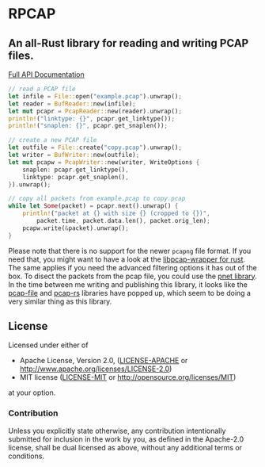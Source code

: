 RPCAP
=====

An all-Rust library for reading and writing PCAP files.
-------------------------------------------------------

[Full API Documentation](https://maltek.github.io/rpcap/rpcap/)

```rust
// read a PCAP file
let infile = File::open("example.pcap").unwrap();
let reader = BufReader::new(infile);
let mut pcapr = PcapReader::new(reader).unwrap();
println!("linktype: {}", pcapr.get_linktype());
println!("snaplen: {}", pcapr.get_snaplen());

// create a new PCAP file
let outfile = File::create("copy.pcap").unwrap();
let writer = BufWriter::new(outfile);
let mut pcapw = PcapWriter::new(writer, WriteOptions {
    snaplen: pcapr.get_linktype(),
    linktype: pcapr.get_snaplen(),
}).unwrap();

// copy all packets from example.pcap to copy.pcap
while let Some(packet) = pcapr.next().unwrap() {
    println!("packet at {} with size {} (cropped to {})", 
        packet.time, packet.data.len(), packet.orig_len);
    pcapw.write(&packet).unwrap();
}
```

Please note that there is no support for the newer `pcapng` file format. If you need that, you might want to have a look at the [libpcap-wrapper for rust](https://crates.io/crates/pcap). The same applies if you need the advanced filtering options it has out of the box. To disect the packets from the pcap file, you could use the [pnet library](https://crates.io/crates/pnet). In the time between me writing and publishing this library, it looks like the [pcap-file](https://crates.io/crates/pcap-file) and [pcap-rs](https://crates.io/crates/pcap-rs) libraries have popped up, which seem to be doing a very similar thing as this library.


## License

Licensed under either of

 * Apache License, Version 2.0, ([LICENSE-APACHE](LICENSE-APACHE) or http://www.apache.org/licenses/LICENSE-2.0)
 * MIT license ([LICENSE-MIT](LICENSE-MIT) or http://opensource.org/licenses/MIT)

at your option.

### Contribution

Unless you explicitly state otherwise, any contribution intentionally submitted
for inclusion in the work by you, as defined in the Apache-2.0 license, shall be dual licensed as above, without any
additional terms or conditions.
